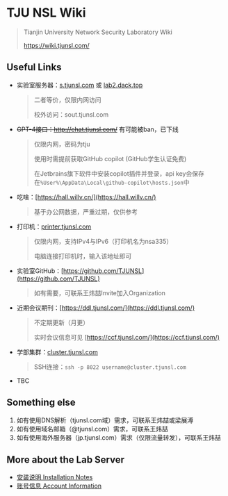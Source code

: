 # TJU NSL Wiki

> Tianjin University Network Security Laboratory Wiki
> 
> https://wiki.tjunsl.com/

## Useful Links

- 实验室服务器：[s.tjunsl.com](http://s.tjunsl.com/) 或 [lab2.dack.top](http://lab2.dack.top/)

  > 二者等价，仅限内网访问
  >
  > 校外访问：sout.tjunsl.com

- ~~GPT-4接口：http://chat.tjunsl.com/~~ 有可能被ban，已下线

  > 仅限内网，密码为tju
  >
  > 使用时需提前获取GitHub copilot (GitHub学生认证免费)
  >
  > 在Jetbrains旗下软件中安装copilot插件并登录，api key会保存在`%User%\AppData\Local\github-copilot\hosts.json`中

- 吃啥：[https://hall.willv.cn/](https://hall.willv.cn/)

  > 基于办公网数据，严重过期，仅供参考

- 打印机：[printer.tjunsl.com](http://printer.tjunsl.com/)

  > 仅限内网，支持IPv4与IPv6（打印机名为nsa335）
  >
  > 电脑连接打印机时，输入该地址即可

- 实验室GitHub：[https://github.com/TJUNSL](https://github.com/TJUNSL)

  > 如有需要，可联系王炜喆Invite加入Organization

- 近期会议期刊：[https://ddl.tjunsl.com/](https://ddl.tjunsl.com/)

  > 不定期更新（月更）
  > 
  > 实时会议信息可见 [https://ccf.tjunsl.com/](https://ccf.tjunsl.com/)

- 学部集群：[cluster.tjunsl.com](https://cluster.tjunsl.com/)

  > SSH连接：`ssh -p 8022 username@cluster.tjunsl.com`

- TBC

## Something else

1. 如有使用DNS解析（tjunsl.com域）需求，可联系王炜喆或梁展溥
1. 如有使用域名邮箱（@tjunsl.com）需求，可联系王炜喆
1. 如有使用海外服务器（jp.tjunsl.com）需求（仅限流量转发），可联系王炜喆

## More about the Lab Server

- [安装说明 Installation Notes](安装说明.md)
- [账号信息 Account Information](账号信息.md)
